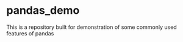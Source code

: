 # pandas_demo
This is a repository built for demonstration of some commonly used features of pandas
